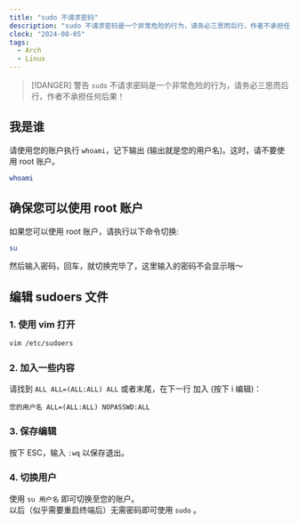 ```yaml
---
title: "sudo 不请求密码"
description: "sudo 不请求密码是一个非常危险的行为，请务必三思而后行，作者不承担任何后果！"
clock: "2024-08-05"
tags:
  - Arch
  - Linux
---
```


> [!DANGER] 警告
> `sudo` 不请求密码是一个非常危险的行为，请务必三思而后行，作者不承担任何后果！

## 我是谁

请使用您的账户执行 `whoami`，记下输出 (输出就是您的用户名)。这时，请不要使用 root 账户。

```bash
whoami
```

## 确保您可以使用 root 账户

如果您可以使用 root 账户，请执行以下命令切换:

```bash
su
```

然后输入密码，回车，就切换完毕了，这里输入的密码不会显示哦～

## 编辑 sudoers 文件

### 1. 使用 vim 打开

```bash
vim /etc/sudoers
```

### 2. 加入一些内容

请找到 `ALL ALL=(ALL:ALL) ALL` 或者末尾，在下一行 加入 (按下 i 编辑)：

```
您的用户名 ALL=(ALL:ALL) NOPASSWD:ALL
```

### 3. 保存编辑

按下 ESC，输入 `:wq` 以保存退出。

### 4. 切换用户

使用 `su 用户名` 即可切换至您的账户。<br>
以后（似乎需要重启终端后）无需密码即可使用 `sudo` 。
